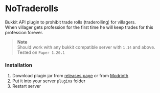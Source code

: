 # NoTraderolls

Bukkit API plugin to prohibit trade rolls (traderolling) for villagers.  
When villager gets profession for the first time he will keep trades for this profession forever.

> **Note**   
> Should work with any bukkit compatible server with `1.14` and above. Tested on `Paper 1.20.1`

### Installation
1. Download plugin jar from [releases page](https://github.com/SKProCH/NoTraderolls/releases) or from [Modrinth](https://modrinth.com/plugin/notraderolls).
2. Put it into your server `plugins` folder
3. Restart server
